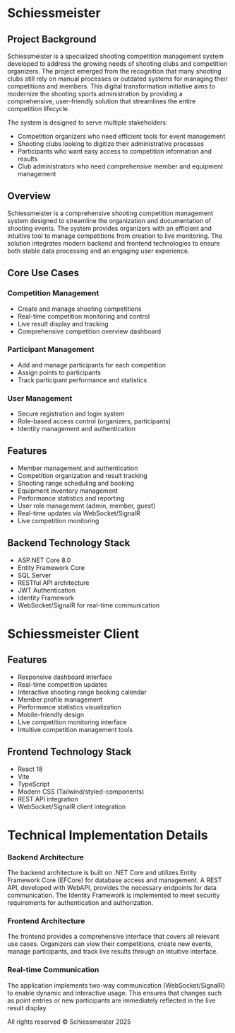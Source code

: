 # Schiessmeister

## Project Background

Schiessmeister is a specialized shooting competition management system developed to address the growing needs of shooting clubs and competition organizers. The project emerged from the recognition that many shooting clubs still rely on manual processes or outdated systems for managing their competitions and members. This digital transformation initiative aims to modernize the shooting sports administration by providing a comprehensive, user-friendly solution that streamlines the entire competition lifecycle.

The system is designed to serve multiple stakeholders:

-   Competition organizers who need efficient tools for event management
-   Shooting clubs looking to digitize their administrative processes
-   Participants who want easy access to competition information and results
-   Club administrators who need comprehensive member and equipment management

## Overview

Schiessmeister is a comprehensive shooting competition management system designed to streamline the organization and documentation of shooting events. The system provides organizers with an efficient and intuitive tool to manage competitions from creation to live monitoring. The solution integrates modern backend and frontend technologies to ensure both stable data processing and an engaging user experience.

## Core Use Cases

### Competition Management

-   Create and manage shooting competitions
-   Real-time competition monitoring and control
-   Live result display and tracking
-   Comprehensive competition overview dashboard

### Participant Management

-   Add and manage participants for each competition
-   Assign points to participants
-   Track participant performance and statistics

### User Management

-   Secure registration and login system
-   Role-based access control (organizers, participants)
-   Identity management and authentication

## Features

-   Member management and authentication
-   Competition organization and result tracking
-   Shooting range scheduling and booking
-   Equipment inventory management
-   Performance statistics and reporting
-   User role management (admin, member, guest)
-   Real-time updates via WebSocket/SignalR
-   Live competition monitoring

## Backend Technology Stack

-   ASP.NET Core 8.0
-   Entity Framework Core
-   SQL Server
-   RESTful API architecture
-   JWT Authentication
-   Identity Framework
-   WebSocket/SignalR for real-time communication

# Schiessmeister Client

## Features

-   Responsive dashboard interface
-   Real-time competition updates
-   Interactive shooting range booking calendar
-   Member profile management
-   Performance statistics visualization
-   Mobile-friendly design
-   Live competition monitoring interface
-   Intuitive competition management tools

## Frontend Technology Stack

-   React 18
-   Vite
-   TypeScript
-   Modern CSS (Tailwind/styled-components)
-   REST API integration
-   WebSocket/SignalR client integration

# Technical Implementation Details

### Backend Architecture

The backend architecture is built on .NET Core and utilizes Entity Framework Core (EFCore) for database access and management. A REST API, developed with WebAPI, provides the necessary endpoints for data communication. The Identity Framework is implemented to meet security requirements for authentication and authorization.

### Frontend Architecture

The frontend provides a comprehensive interface that covers all relevant use cases. Organizers can view their competitions, create new events, manage participants, and track live results through an intuitive interface.

### Real-time Communication

The application implements two-way communication (WebSocket/SignalR) to enable dynamic and interactive usage. This ensures that changes such as point entries or new participants are immediately reflected in the live result display.

All rights reserved © Schiessmeister 2025
